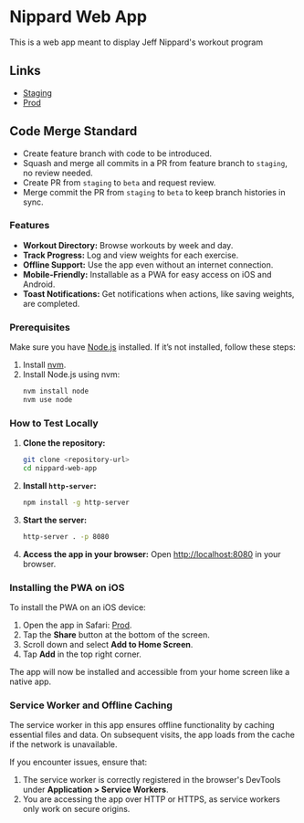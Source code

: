 # Nippard Web App

This is a web app meant to display Jeff Nippard's workout program

## Links

- [Staging](https://shelled-everlasting-terrier.glitch.me/)
- [Prod](https://wobbly-atom-periodical.glitch.me/)

## Code Merge Standard

- Create feature branch with code to be introduced.
- Squash and merge all commits in a PR from feature branch to `staging`, no review needed.
- Create PR from `staging` to `beta` and request review.
- Merge commit the PR from `staging` to `beta` to keep branch histories in sync.

### Features
- **Workout Directory:** Browse workouts by week and day.
- **Track Progress:** Log and view weights for each exercise.
- **Offline Support:** Use the app even without an internet connection.
- **Mobile-Friendly:** Installable as a PWA for easy access on iOS and Android.
- **Toast Notifications:** Get notifications when actions, like saving weights, are completed.

### Prerequisites
Make sure you have [Node.js](https://nodejs.org/) installed. If it’s not installed, follow these steps:
1. Install [nvm](https://github.com/nvm-sh/nvm#install--update-script).
2. Install Node.js using nvm:  
   ```bash
   nvm install node
   nvm use node
   ```

### How to Test Locally
1. **Clone the repository:**
   ```bash
   git clone <repository-url>
   cd nippard-web-app
   ```

2. **Install `http-server`:**
   ```bash
   npm install -g http-server
   ```

3. **Start the server:**
   ```bash
   http-server . -p 8080
   ```

4. **Access the app in your browser:**
   Open [http://localhost:8080](http://localhost:8080) in your browser.

### Installing the PWA on iOS
To install the PWA on an iOS device:
1. Open the app in Safari: [Prod](https://wobbly-atom-periodical.glitch.me/).
2. Tap the **Share** button at the bottom of the screen.
3. Scroll down and select **Add to Home Screen**.
4. Tap **Add** in the top right corner.

The app will now be installed and accessible from your home screen like a native app.

### Service Worker and Offline Caching
The service worker in this app ensures offline functionality by caching essential files and data. On subsequent visits, the app loads from the cache if the network is unavailable. 

If you encounter issues, ensure that:
1. The service worker is correctly registered in the browser's DevTools under **Application > Service Workers**.
2. You are accessing the app over HTTP or HTTPS, as service workers only work on secure origins.